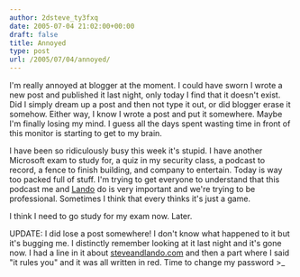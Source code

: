```yaml
---
author: 2dsteve_ty3fxq
date: 2005-07-04 21:02:00+00:00
draft: false
title: Annoyed
type: post
url: /2005/07/04/annoyed/
---
```


I'm really annoyed at blogger at the moment. I could have sworn I wrote a new post and published it last night, only today I find that it doesn't exist. Did I simply dream up a post and then not type it out, or did blogger erase it somehow. Either way, I know I wrote a post and put it somewhere. Maybe I'm finally losing my mind. I guess all the days spent wasting time in front of this monitor is starting to get to my brain.

I have been so ridiculously busy this week it's stupid. I have another Microsoft exam to study for, a quiz in my security class, a podcast to record, a fence to finish building, and company to entertain. Today is way too packed full of stuff. I'm trying to get everyone to understand that this podcast me and [Lando](http://landoman.blogspot.com) do is very important and we're trying to be professional. Sometimes I think that every thinks it's just a game.

I think I need to go study for my exam now. Later.

UPDATE: I did lose a post somewhere! I don't know what happened to it but it's bugging me. I distinctly remember looking at it last night and it's gone now. I had a line in it about [steveandlando.com](http://www.steveandlando.com) and then a part where I said "it rules you" and it was all written in red. Time to change my password >_
